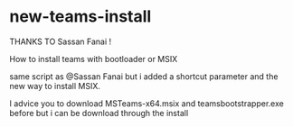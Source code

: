 # new-teams-install

THANKS TO Sassan Fanai !

How to install teams with bootloader or MSIX

same script as @Sassan Fanai but i added a shortcut parameter and the new way to install MSIX.

I advice you to download MSTeams-x64.msix and teamsbootstrapper.exe before but i can be download through the install
